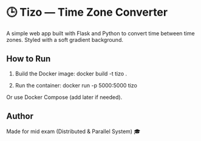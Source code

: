 # 🕒 Tizo — Time Zone Converter

A simple web app built with Flask and Python to convert time between time zones. Styled with a soft gradient background.

## How to Run

1. Build the Docker image:
   docker build -t tizo .

2. Run the container:
   docker run -p 5000:5000 tizo

Or use Docker Compose (add later if needed).

## Author

Made for mid exam (Distributed & Parallel System) 🎓
